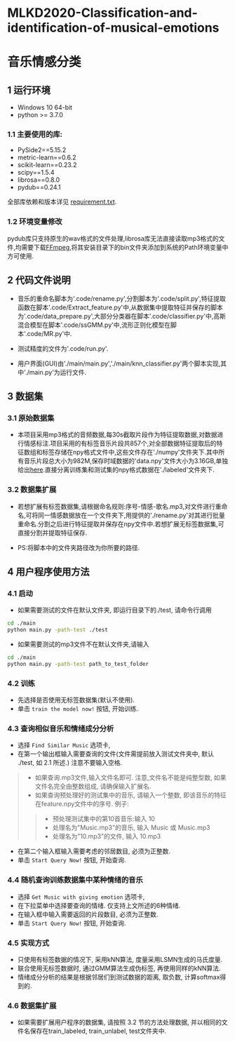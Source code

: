 # MLKD2020-Classification-and-identification-of-musical-emotions

**音乐情感分类**
==============================================================

1 **运行环境**
--------------------------------------------------------------
* Windows 10 64-bit
* python >= 3.7.0

### 1.1 主要使用的库:

* PySide2==5.15.2
* metric-learn==0.6.2
* scikit-learn==0.23.2
* scipy==1.5.4
* librosa==0.8.0
* pydub==0.24.1

全部库依赖和版本详见 [requirement.txt](requirement.txt).

### 1.2 环境变量修改

pydub库只支持原生的wav格式的文件处理,librosa库无法直接读取mp3格式的文件,均需要下载[FFmpeg](https://ffmpeg.org/),将其安装目录下的bin文件夹添加到系统的Path环境变量中方可使用.

2 **代码文件说明**
--------------------------------------------------------------
* 音乐的重命名脚本为'.code/rename.py',分割脚本为'.code/split.py',特征提取函数在脚本'.code/Extract_feature.py'中,从数据集中提取特征并保存的脚本为'.code/data_prepare.py',大部分分类器在脚本'.code/classifier.py'中,高斯混合模型在脚本'.code/ssGMM.py'中,流形正则化模型在脚本'.code/MR.py'中.

* 测试精度的文件为'.code/run.py'.

* 用户界面(GUI)由'./main/main.py','./main/knn_classifier.py'两个脚本实现,其中'./main.py'为运行文件.

3 **数据集**
--------------------------------------------------------------
### 3.1 原始数据集
* 本项目采用mp3格式的音频数据,每30s截取片段作为特征提取数据,对数据进行情感标注.项目采用的有标签音乐片段共857个,对全部数据特征提取后的特征数组和标签存储在npy格式文件中,这些文件存在'./numpy'文件夹下.其中所有音乐片段总大小为982M,保存时域数据的'data.npy'文件大小为3.16GB,单独给出[here]().直接分离训练集和测试集的npy格式数据在'./labeled'文件夹下.

### 3.2 数据集扩展
* 若想扩展有标签数据集,请根据命名规则:序号-情感-歌名.mp3,对文件进行重命名,可将同一情感数据放在一个文件夹下,用提供的'./rename.py'对其进行批量重命名.分割之后进行特征提取并保存在npy文件中.若想扩展无标签数据集,可直接分割并提取特征保存.

* PS:将脚本中的文件夹路径改为你所要的路径.

4 **用户程序使用方法**
--------------------------------------------------------------
### 4.1 启动
* 如果需要测试的文件在默认文件夹, 即运行目录下的./test, 请命令行调用  
```bash
cd ./main
python main.py -path-test ./test
```
* 如果需要测试的mp3文件不在默认文件夹,请输入
```bash
cd ./main
python main.py -path-test path_to_test_folder
```

### 4.2 训练
* 先选择是否使用无标签数据集(默认不使用).  
* 单击 ```train the model now!``` 按钮, 开始训练. 

### 4.3 查询相似音乐和情绪成分分析
* 选择 ```Find Similar Music``` 选项卡,  
* 在第一个输出框输入需要查询的文件(文件需提前放入测试文件夹中, 默认 ./test, 如 2.1 所述.)  注意不要输入空格.
>* 如果查询.mp3文件,输入文件名即可. 注意,文件名不能是纯整型数, 如果文件名完全由整数组成, 请确保输入扩展名.
>* 如果查询预处理好的测试集中的音乐, 请输入一个整数, 即该音乐的特征在feature.npy文件中的序号. 例子:
>>* 预处理测试集中的第10首音乐:输入 10  
>>* 处理名为"Music.mp3"的音乐, 输入 Music 或 Music.mp3
>>* 处理名为"10.mp3"的文件, 输入 10.mp3
* 在第二个输入框输入需要考虑的邻居数目, 必须为正整数.  
* 单击 ```Start Query Now!``` 按钮, 开始查询. 

### 4.4 随机查询训练数据集中某种情绪的音乐
* 选择 ```Get Music with giving emotion``` 选项卡,  
* 在下拉菜单中选择要查询的情绪. 仅支持上文所述的6种情绪. 
* 在输入框中输入需要返回的片段数目, 必须为正整数. 
* 单击 ```Start Query Now!``` 按钮, 开始查询. 

### 4.5 实现方式
* 只使用有标签数据的情况下, 采用kNN算法, 度量采用LSMN生成的马氏度量.  
* 联合使用无标签数据时, 通过GMM算法生成伪标签, 再使用同样的kNN算法.  
* 情绪成分分析的结果是根据邻居们到测试数据的距离, 取负数, 计算softmax得到的. 

### 4.6 数据集扩展
* 如果需要扩展用户程序的数据集, 请按照 3.2 节的方法处理数据, 并以相同的文件名保存在train_labeled, train_unlabel, test文件夹中. 
